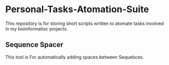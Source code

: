 # Personal-Tasks-Atomation-Suite

This repository is for storing short scripts written to atomate tasks involved in my bioinformatisc projects.

## Sequence Spacer
This tool is For automatically adding spaces between Sequebces.
